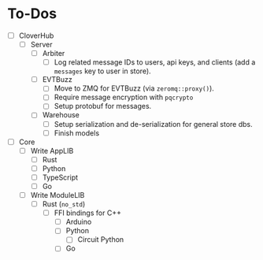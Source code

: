 # To-Dos

- [ ] CloverHub
  - [ ] Server
    - [ ] Arbiter
      - [ ] Log related message IDs to users, api keys, and clients (add a `messages` key to user in store).
    - [ ] EVTBuzz
      - [ ] Move to ZMQ for EVTBuzz (via `zeromq::proxy()`).
      - [ ] Require message encryption with `pqcrypto`
      - [ ] Setup protobuf for messages.
    - [ ] Warehouse
      - [ ] Setup serialization and de-serialization for general store dbs.
      - [ ] Finish models
- [ ] Core
  - [ ] Write AppLIB
    - [ ] Rust
    - [ ] Python
    - [ ] TypeScript
    - [ ] Go
  - [ ] Write ModuleLIB
    - [ ] Rust (`no_std`)
      - [ ] FFI bindings for C++
        - [ ] Arduino
        - [ ] Python
          - [ ] Circuit Python
        - [ ] Go
